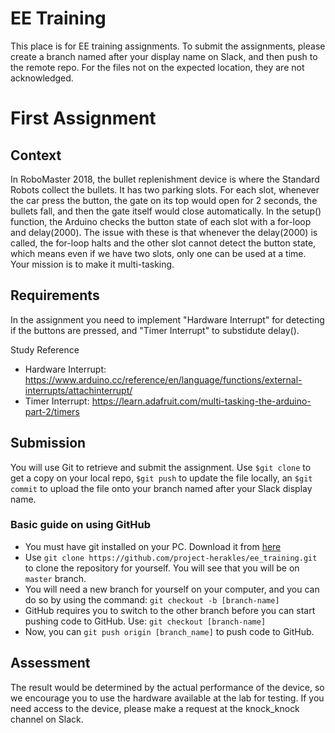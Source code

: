 # EE Training
  This place is for EE training assignments. To submit the assignments, please create a branch named after your display name on Slack, and then push to the remote repo. For the files not on the expected location, they are not acknowledged.

# First Assignment

## Context
In RoboMaster 2018, the bullet replenishment device is where the Standard Robots collect the bullets. It has two parking slots. For each slot, whenever the car press the button, the gate on its top would open for 2 seconds, the bullets fall, and then the gate itself would close automatically. 
  In the setup() function, the Arduino checks the button state of each slot with a for-loop and delay(2000). The issue with these is that whenever the delay(2000) is called, the for-loop halts and the other slot cannot detect the button state, which means even if we have two slots, only one can be used at a time. Your mission is to make it multi-tasking.

## Requirements
In the assignment you need to implement "Hardware Interrupt" for detecting if the buttons are pressed, and "Timer Interrupt" to substidute delay(). 

Study Reference
  - Hardware Interrupt: https://www.arduino.cc/reference/en/language/functions/external-interrupts/attachinterrupt/
  - Timer Interrupt: https://learn.adafruit.com/multi-tasking-the-arduino-part-2/timers
  
  
## Submission
You will use Git to retrieve and submit the assignment.  Use `$git clone` to get a copy on your local repo, `$git push` to update the file locally, an `$git commit` to upload the file onto your branch named after your Slack display name.


### Basic guide on using GitHub
* You must have git installed on your PC. Download it from [here](https://git-scm.com/)
* Use `git clone https://github.com/project-herakles/ee_training.git` to clone the repository for yourself. You will see that you will be on `master` branch.
* You will need a new branch for yourself on your computer, and you can do so by using the command: `git checkout -b [branch-name]`
* GitHub requires you to switch to the other branch before you can start pushing code to GitHub. Use: `git checkout [branch-name]`
* Now, you can `git push origin [branch_name]` to push code to GitHub.

## Assessment
The result would be determined by the actual performance of the device, so we encourage you to use the hardware available at the lab for testing. If you need access to the device, please make a request at the knock_knock channel on Slack.
